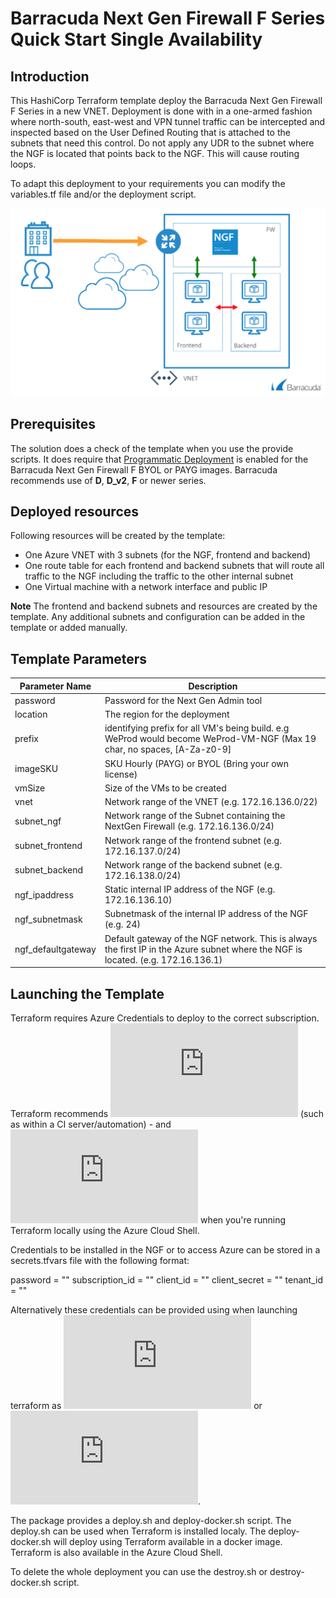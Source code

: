 # Barracuda Next Gen Firewall F Series Quick Start Single Availability

## Introduction
This HashiCorp Terraform template deploy the Barracuda Next Gen Firewall F Series in a new VNET. Deployment is done with in a one-armed fashion where north-south, east-west and VPN tunnel traffic can be intercepted and inspected based on the User Defined Routing that is attached to the subnets that need this control. Do not apply any UDR to the subnet where the NGF is located that points back to the NGF. This will cause routing loops.

To adapt this deployment to your requirements you can modify the variables.tf file and/or the deployment script.

![NGF Azure Network Architecture](images/ngf-sa.png)

## Prerequisites
The solution does a check of the template when you use the provide scripts. It does require that [Programmatic Deployment](https://azure.microsoft.com/en-us/blog/working-with-marketplace-images-on-azure-resource-manager/) is enabled for the Barracuda Next Gen Firewall F BYOL or PAYG images. Barracuda recommends use of **D**, **D_v2**, **F** or newer series. 

## Deployed resources
Following resources will be created by the template:
- One Azure VNET with 3 subnets (for the NGF, frontend and backend)
- One route table for each frontend and backend subnets that will route all traffic to the NGF including the traffic to the other internal subnet
- One Virtual machine with a network interface and public IP

**Note** The frontend and backend subnets and resources are created by the template. Any additional subnets and configuration can be added in the template or added manually.

## Template Parameters
| Parameter Name | Description
|---|---
password | Password for the Next Gen Admin tool 
location | The region for the deployment
prefix | identifying prefix for all VM's being build. e.g WeProd would become WeProd-VM-NGF (Max 19 char, no spaces, [A-Za-z0-9]
imageSKU | SKU Hourly (PAYG) or BYOL (Bring your own license)
vmSize | Size of the VMs to be created
vnet | Network range of the VNET (e.g. 172.16.136.0/22)
subnet_ngf | Network range of the Subnet containing the NextGen Firewall (e.g. 172.16.136.0/24)
subnet_frontend | Network range of the frontend subnet (e.g. 172.16.137.0/24)
subnet_backend | Network range of the backend subnet (e.g. 172.16.138.0/24)
ngf_ipaddress | Static internal IP address of the NGF (e.g. 172.16.136.10)
ngf_subnetmask | Subnetmask of the internal IP address of the NGF (e.g. 24)
ngf_defaultgateway | Default gateway of the NGF network. This is always the first IP in the Azure subnet where the NGF is located. (e.g. 172.16.136.1)

## Launching the Template

Terraform requires Azure Credentials to deploy to the correct subscription. Terraform recommends ![using a Service Principal when running in a Shared Environment](https://www.terraform.io/docs/providers/azurerm/authenticating_via_service_principal.html) (such as within a CI server/automation) - and ![authenticating via the Azure CLI](https://www.terraform.io/docs/providers/azurerm/authenticating_via_azure_cli.html) when you're running Terraform locally using the Azure Cloud Shell.

Credentials to be installed in the NGF or to access Azure can be stored in a secrets.tfvars file with the following format:

password        = ""
subscription_id = ""
client_id       = ""
client_secret   = ""
tenant_id       = ""

Alternatively these credentials can be provided using when launching terraform as ![an argument](https://www.terraform.io/intro/getting-started/variables.html) or ![via environment variables](https://www.terraform.io/intro/getting-started/variables.html).

The package provides a deploy.sh and deploy-docker.sh script. The deploy.sh can be used when Terraform is installed localy. The deploy-docker.sh will deploy using Terraform available in a docker image. Terraform is also available in the Azure Cloud Shell. 

To delete the whole deployment you can use the destroy.sh or destroy-docker.sh script.
